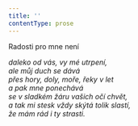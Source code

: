 ```yaml
---
title: ''
contentType: prose
---
```


Radosti pro mne není

_daleko od vás, vy mé utrpení,  
ale můj duch se dává  
přes hory, doly, moře, řeky v let  
a pak mne ponechává  
se v sladkém žáru vašich očí chvět,  
a tak mi stesk vždy skýtá tolik slastí,  
že mám rád i ty strasti._
